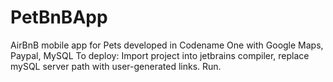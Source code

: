# PetBnBApp
AirBnB mobile app for Pets developed in Codename One with Google Maps, Paypal, MySQL
To deploy: Import project into jetbrains compiler, replace mySQL server path with user-generated links. Run. 

